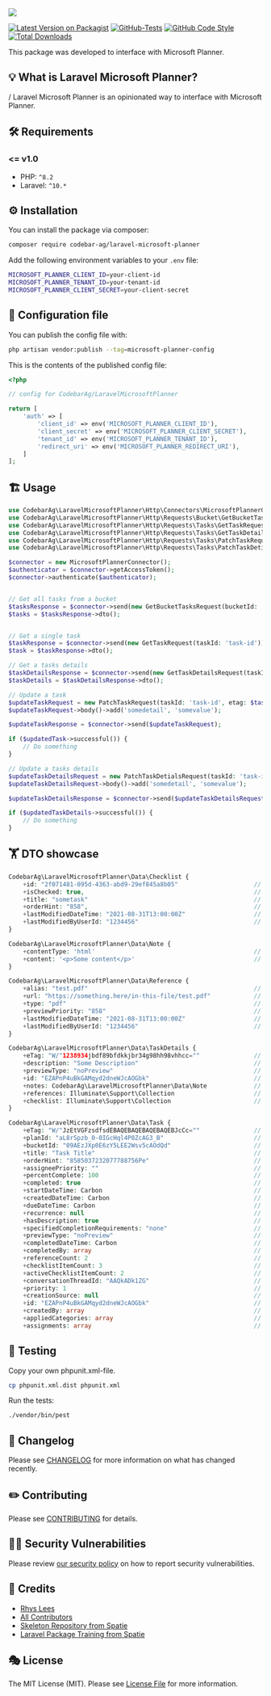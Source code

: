 <img src="https://banners.beyondco.de/Laravel%20Microsoft%20Planner.png?theme=light&packageManager=composer+require&packageName=codebar-ag%2Flaravel-microsoft-planner&pattern=circuitBoard&style=style_1&description=An+opinionated+way+to+interface+with+Microsoft+Planner&md=1&showWatermark=0&fontSize=175px&images=document-report">

[![Latest Version on Packagist](https://img.shields.io/packagist/v/codebar-ag/laravel-microsoft-planner.svg?style=flat-square)](https://packagist.org/packages/codebar-ag/laravel-microsoft-planner)
[![GitHub-Tests](https://github.com/codebar-ag/laravel-microsoft-planner/actions/workflows/run-tests.yml/badge.svg?branch=main)](https://github.com/codebar-ag/laravel-microsoft-planner/actions/workflows/run-tests.yml)
[![GitHub Code Style](https://github.com/codebar-ag/laravel-microsoft-planner/actions/workflows/fix-php-code-style-issues.yml/badge.svg?branch=main)](https://github.com/codebar-ag/laravel-microsoft-planner/actions/workflows/fix-php-code-style-issues.yml)
[![Total Downloads](https://img.shields.io/packagist/dt/codebar-ag/laravel-microsoft-planner.svg?style=flat-square)](https://packagist.org/packages/codebar-ag/laravel-microsoft-planner)

This package was developed to interface with Microsoft Planner.

## 💡 What is Laravel Microsoft Planner?
/
Laravel Microsoft Planner is an opinionated way to interface with Microsoft Planner.


## 🛠 Requirements

### <= v1.0

- PHP: `^8.2`
- Laravel: `^10.*`

## ⚙️ Installation

You can install the package via composer:

```bash
composer require codebar-ag/laravel-microsoft-planner
```

Add the following environment variables to your `.env` file:

```bash
MICROSOFT_PLANNER_CLIENT_ID=your-client-id
MICROSOFT_PLANNER_TENANT_ID=your-tenant-id
MICROSOFT_PLANNER_CLIENT_SECRET=your-client-secret
```


## 🔧 Configuration file

You can publish the config file with:

```bash
php artisan vendor:publish --tag=microsoft-planner-config
```

This is the contents of the published config file:

```php
<?php

// config for CodebarAg/LaravelMicrosoftPlanner

return [
    'auth' => [
        'client_id' => env('MICROSOFT_PLANNER_CLIENT_ID'),
        'client_secret' => env('MICROSOFT_PLANNER_CLIENT_SECRET'),
        'tenant_id' => env('MICROSOFT_PLANNER_TENANT_ID'),
        'redirect_uri' => env('MICROSOFT_PLANNER_REDIRECT_URI'),
    ]
];
```

## 🏗 Usage

```php
use CodebarAg\LaravelMicrosoftPlanner\Http\Connectors\MicrosoftPlannerConnector;
use CodebarAg\LaravelMicrosoftPlanner\Http\Requests\Bucket\GetBucketTasksRequest;
use CodebarAg\LaravelMicrosoftPlanner\Http\Requests\Tasks\GetTaskRequest;
use CodebarAg\LaravelMicrosoftPlanner\Http\Requests\Tasks\GetTaskDetailsRequest;
use CodebarAg\LaravelMicrosoftPlanner\Http\Requests\Tasks\PatchTaskRequest;
use CodebarAg\LaravelMicrosoftPlanner\Http\Requests\Tasks\PatchTaskDetialsRequest;

$connector = new MicrosoftPlannerConnector();
$authenticator = $connector->getAccessToken();
$connector->authenticate($authenticator);


// Get all tasks from a bucket
$tasksResponse = $connector->send(new GetBucketTasksRequest(bucketId: 'bucket-id'));
$tasks = $tasksResponse->dto();


// Get a single task
$taskResponse = $connector->send(new GetTaskRequest(taskId: 'task-id'));
$task = $taskResponse->dto();

// Get a tasks details
$taskDetailsResponse = $connector->send(new GetTaskDetailsRequest(taskId: 'task-id'));
$taskDetails = $taskDetailsResponse->dto();

// Update a task
$updateTaskRequest = new PatchTaskRequest(taskId: 'task-id', etag: $task->eTag);
$updateTaskRequest->body()->add('somedetail', 'somevalue');

$updateTaskResponse = $connector->send($updateTaskRequest);

if ($updatedTask->successful()) {
    // Do something
}

// Update a tasks details
$updateTaskDetailsRequest = new PatchTaskDetialsRequest(taskId: 'task-id', etag: $taskDetails->eTag);
$updateTaskDetailsRequest->body()->add('somedetail', 'somevalue');

$updateTaskDetailsResponse = $connector->send($updateTaskDetailsRequest);

if ($updatedTaskDetails->successful()) {
    // Do something
}
```

## 🏋️ DTO showcase

```php
CodebarAg\LaravelMicrosoftPlanner\Data\Checklist {
    +id: "2f071481-095d-4363-abd9-29ef845a8b05"                     // string
    +isChecked: true,                                               // bool
    +title: "sometask"                                              // string
    +orderHint: "858",                                              // string
    +lastModifiedDateTime: "2021-08-31T13:00:00Z"                   // string
    +lastModifiedByUserId: "1234456"                                // string|null
}

CodebarAg\LaravelMicrosoftPlanner\Data\Note {
    +contentType: 'html'                                            // string
    +content: '<p>Some content</p>'                                 // string
}

CodebarAg\LaravelMicrosoftPlanner\Data\Reference {
    +alias: "test.pdf"                                              // string
    +url: "https://something.here/in-this-file/test.pdf"            // string
    +type: "pdf"                                                    // string
    +previewPriority: "858"                                         // string
    +lastModifiedDateTime: "2021-08-31T13:00:00Z"                   // string
    +lastModifiedByUserId: "1234456"                                // string
}

CodebarAg\LaravelMicrosoftPlanner\Data\TaskDetails {
    +eTag: "W/"1238934jbdf89bfdkkjbr34g98hh98vhhcc=""               // string
    +description: "Some Description"                                // string
    +previewType: "noPreview"                                       // string
    +id: "EZAPnP4uBkGAMqyd2dneWJcAOGbk"                             // string
    +notes: CodebarAg\LaravelMicrosoftPlanner\Data\Note             // Note
    +references: Illuminate\Support\Collection                      // Collection
    +checklist: Illuminate\Support\Collection                       // Collection
}

CodebarAg\LaravelMicrosoftPlanner\Data\Task {
    +eTag: "W/"JzEtVGFzsdfsdEBAQEBAQEBAQEBAQEBJcCc=""               // string
    +planId: "aL8rSpzb_0-0IGcHql4P0ZcAG3_B"                         // string
    +bucketId: "09AEzJXp0E6zY5LEE2Wsv5cAOdQd"                       // string
    +title: "Task Title"                                            // string
    +orderHint: "8585037232077788756Pe"                             // string
    +assigneePriority: ""                                           // string
    +percentComplete: 100                                           // int
    +completed: true                                                // bool
    +startDateTime: Carbon                                          // Carbon\Carbon|null
    +createdDateTime: Carbon                                        // Carbon\Carbon
    +dueDateTime: Carbon                                            // Carbon\Carbon|null
    +recurrence: null                                               // string|null
    +hasDescription: true                                           // bool
    +specifiedCompletionRequirements: "none"                        // string
    +previewType: "noPreview"                                       // string
    +completedDateTime: Carbon                                      // Carbon\Carbon|null
    +completedBy: array                                             // array
    +referenceCount: 2                                              // int
    +checklistItemCount: 3                                          // int
    +activeChecklistItemCount: 2                                    // int
    +conversationThreadId: "AAQkADk1ZG"                             // string|null
    +priority: 1                                                    // int
    +creationSource: null                                           // string|null
    +id: "EZAPnP4uBkGAMqyd2dneWJcAOGbk"                             // string
    +createdBy: array                                               // array
    +appliedCategories: array                                       // array
    +assignments: array                                             // array
```

## 🚧 Testing

Copy your own phpunit.xml-file.

```bash
cp phpunit.xml.dist phpunit.xml
```

Run the tests:

```bash
./vendor/bin/pest
```

## 📝 Changelog

Please see [CHANGELOG](CHANGELOG.md) for more information on what has changed recently.

## ✏️ Contributing

Please see [CONTRIBUTING](.github/CONTRIBUTING.md) for details.

## 🧑‍💻 Security Vulnerabilities

Please review [our security policy](.github/SECURITY.md) on how to report security vulnerabilities.

## 🙏 Credits

- [Rhys Lees](https://github.com/RhysLees)
- [All Contributors](../../contributors)
- [Skeleton Repository from Spatie](https://github.com/spatie/package-skeleton-laravel)
- [Laravel Package Training from Spatie](https://spatie.be/videos/laravel-package-training)

## 🎭 License

The MIT License (MIT). Please see [License File](LICENSE.md) for more information.
